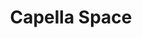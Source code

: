 ---
title: Capella Space
url: https://www.capellaspace.com/
image: ./media/capella_space_horizontal_logo_copper.png
group: Bronze
---